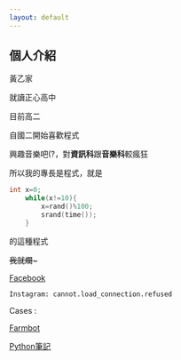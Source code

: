 ```yaml
---
layout: default
---
```

<link rel="shortcut icon" href="./favicon.ico"/>

<link rel="bookmark" href="./favicon.ico"/>


## 個人介紹


黃乙家

就讀正心高中

目前高二

自國二開始喜歡程式

興趣音樂吧(?，對**資訊科**跟**音樂科**較瘋狂

所以我的專長是程式，就是

```cpp
int x=0;
	while(x!=10){
		x=rand()%100;
		srand(time());
	}
```

的這種程式

~~我就爛~~~ 


[Facebook](https://facebook.com/errorpro05 "看到別嚇到")
```
Instagram: cannot.load_connection.refused
```

Cases :

[Farmbot](./farmbot)
	
[Python筆記](./pythonnote)